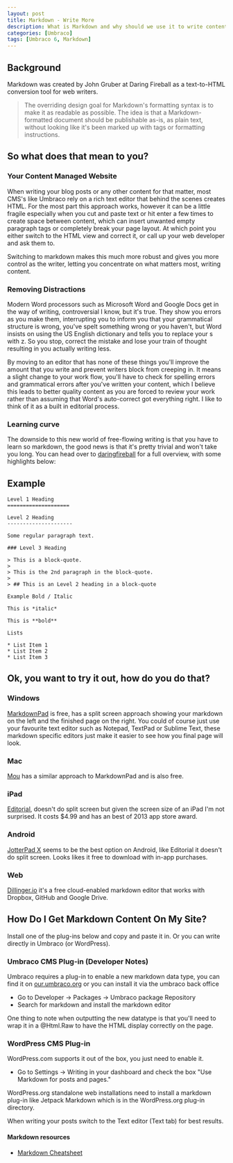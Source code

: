 ```yaml
---
layout: post
title: Markdown - Write More
description: What is Markdown and why should we use it to write content for our web sites? This post looks at the basics and how you can use it in Umbraco and WordPress.
categories: [Umbraco]
tags: [Umbraco 6, Markdown]
---
```

Background
----------
Markdown was created by John Gruber at Daring Fireball as a text-to-HTML conversion tool for web writers. 

>The overriding design goal for Markdown's formatting syntax is to make it as readable as possible. The idea is that a Markdown-formatted document should be publishable as-is, as plain text, without looking like it's been marked up with tags or formatting instructions.

So what does that mean to you?
------------------------------

### Your Content Managed Website 
When writing your blog posts or any other content for that matter, most CMS's like Umbraco rely on a rich text editor that behind the scenes creates HTML. For the most part this approach works, however it can be a little fragile especially when you cut and paste text or hit enter a few times to create space between content, which can insert unwanted empty paragraph tags or completely break your page layout. At which point you either switch to the HTML view and correct it, or call up your web developer and ask them to.

Switching to markdown makes this much more robust and gives you more control as the writer, letting you concentrate on what matters most, writing content. 

### Removing Distractions
Modern Word processors such as Microsoft Word and Google Docs get in the way of writing, controversial I know, but it's true. They show you errors as you make them, interrupting you to inform you that your grammatical structure is wrong, you've spelt something wrong or you haven't, but Word insists on using the US English dictionary and tells you to replace your s with z. So you stop, correct the mistake and lose your train of thought resulting in you actually writing less.

By moving to an editor that has none of these things you'll improve the amount that you write and prevent writers block from creeping in. It means a slight change to your work flow, you'll have to check for spelling errors and grammatical errors after you've written your content, which I believe this leads to better quality content as you are forced to review your work rather than assuming that Word's auto-correct got everything right. I like to think of it as a built in editorial process.

### Learning curve
The downside to this new world of free-flowing writing is that you have to learn so markdown, the good news is that it's pretty trivial and won't take you long. You can head over to [daringfireball](http://daringfireball.net/projects/markdown/syntax) for a full overview, with some highlights below:

## Example

	Level 1 Heading
	====================

	Level 2 Heading
	---------------------

	Some regular paragraph text.

	### Level 3 Heading

	> This is a block-quote.
	> 
	> This is the 2nd paragraph in the block-quote.
	>
	> ## This is an Level 2 heading in a block-quote

	Example Bold / Italic

	This is *italic*

	This is **bold**

	Lists

	* List Item 1
	* List Item 2
	* List Item 3

## Ok, you want to try it out, how do you do that?

### Windows

[MarkdownPad](http://markdownpad.com/) is free, has a split screen approach showing your markdown on the left and the finished page on the right. You could of course just use your favourite text editor such as Notepad, TextPad or Sublime Text, these markdown specific editors just make it easier to see how you final page will look.


### Mac

[Mou](http://www.mouapp.com) has a similar approach to MarkdownPad and is also free.

### iPad

[Editorial](http://omz-software.com/editorial/), doesn't do split screen but given the screen size of an iPad I'm not surprised. It costs $4.99 and has an best of 2013 app store award. 

### Android

[JotterPad X](http://2appstudio.com/jotterpadx/) seems to be the best option on Android, like Editorial it doesn't do split screen. Looks likes it free to download with in-app purchases.

### Web

[Dillinger.io](http://dillinger.io/) it's a free cloud-enabled markdown editor that works with Dropbox, GitHub and Google Drive.

## How Do I Get Markdown Content On My Site?

Install one of the plug-ins below and copy and paste it in. Or you can write directly in Umbraco (or WordPress).

### Umbraco CMS Plug-in (Developer Notes)
Umbraco requires a plug-in to enable a new markdown data type, you can find it on [our.umbraco.org](http://our.umbraco.org/projects/backoffice-extensions/markdown-editor) or you can install it via the umbraco back office

* Go to Developer -> Packages -> Umbraco package Repository
* Search for markdown and install the markdown editor

One thing to note when outputting the new datatype is that you'll need to wrap it in a @Html.Raw to have the HTML display correctly on the page. 

### WordPress CMS Plug-in
WordPress.com supports it out of the box, you just need to enable it.

* Go to Settings -> Writing in your dashboard and check the box "Use Markdown for posts and pages."

WordPress.org standalone web installations need to install a markdown plug-in like Jetpack Markdown which is in the WordPress.org plug-in directory.

When writing your posts switch to the Text editor (Text tab) for best results.

#### Markdown resources

* [Markdown Cheatsheet](https://github.com/adam-p/markdown-here/wiki/Markdown-Cheatsheet)